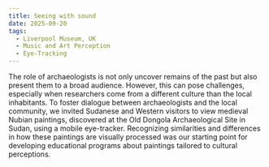 ```yaml
---
title: Seeing with sound 
date: 2025-09-20
tags:
  - Liverpool Museum, UK
  - Music and Art Perception
  - Eye-Tracking
---
```


The role of archaeologists is not only uncover remains of the past but also present them to a broad audience. However, this can pose challenges, especially when researchers come from a different culture than the local inhabitants. To foster dialogue between archaeologists and the local community, we invited Sudanese and Western visitors to view medieval Nubian paintings, discovered at the Old Dongola Archaeological Site in Sudan, using a mobile eye-tracker. Recognizing similarities and differences in how these paintings are visually processed was our starting point for developing educational programs about paintings tailored to cultural perceptions.

<!--more-->
